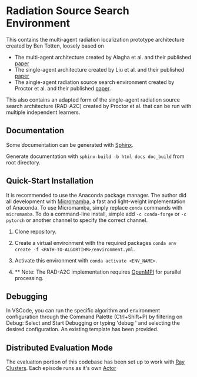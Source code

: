 # Radiation Source Search Environment

This contains the multi-agent radiation localization prototype architecture created by Ben Totten, loosely based on 
- The multi-agent architecture created by Alagha et al. and their published [paper](https://www.sciencedirect.com/science/article/abs/pii/S0167739X22002266)
- The single-agent architecture created by Liu et al. and their published [paper](https://www.mdpi.com/1424-8220/19/4/960)
- The aingle-agent radiation source search environment created by Proctor et al. and their published [paper](https://www.mdpi.com/2673-4362/2/4/29).

This also contains an adapted form of the single-agent radiation source search architecture (RAD-A2C) created by Proctor et al. that can be run with multiple independent learners.

## Documentation

Some documentation can be generated with [Sphinx](https://www.sphinx-doc.org/en/master/usage/quickstart.html).

Generate documentation with `sphinx-build -b html docs doc_build` from root directory.

## Quick-Start Installation

It is recommended to use the Anaconda package manager. The author did all development with [Micromamba](https://mamba.readthedocs.io/en/latest/installation.html), a fast and light-weight implementation of Anaconda. To use Micromamba, simply replace `conda` commands with `micromamba`. To do a command-line install, simple add `-c conda-forge` or `-c pytorch` or another channel to specify the correct channel.

1. Clone repository.

2. Create a virtual environment with the required packages `conda env create -f <PATH-TO-ALGORTIHM>/environment.yml`.

3. Activate this environment with `conda activate <ENV_NAME>`.

4. \*\* Note: The RAD-A2C implementation requires [OpenMPI](https://www.open-mpi.org/software/ompi/v4.1/) for parallel processing.

## Debugging

In VSCode, you can run the specific algorithm and environment configuration through the Command Palette (Ctrl+Shift+P) by filtering on Debug: Select and Start Debugging or typing 'debug ' and selecting the desired configuration. An existing template has been provided.

## Distributed Evaluation Mode

The evaluation portion of this codebase has been set up to work with [Ray Clusters](https://docs.ray.io/en/latest/cluster/getting-started.html). Each episode runs as it's own [Actor](https://docs.ray.io/en/latest/ray-core/actors.html)

